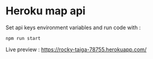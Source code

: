 # Heroku map api
Set api keys environment variables and run code with :
```
npm run start
```
Live preview : https://rocky-taiga-78755.herokuapp.com/

